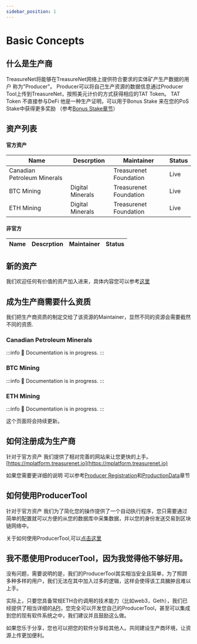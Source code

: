 ```yaml
---
sidebar_position: 1
---
```


# Basic Concepts

## 什么是生产商

TreasureNet将能够在TreasureNet网络上提供符合要求的实体矿产生产数据的用户 称为"Producer"。
Producer可以将自己生产资源的数据信息通过Producer Tool上传到TreasureNet，按照美元计价的方式获得相应的TAT Token。
TAT Token 不直接参与DeFi 他是一种生产证明，可以用于Bonus Stake 来在您的PoS Stake中获得更多奖励 （参考[Bonus Stake章节](https://)）

## 资产列表

#### 官方资产

|Name|Descrption|Maintainer|Status|
|--|--|--|--|
|Canadian Petroleum Minerals||Treasurenet Foundation|Live|
|BTC Mining|Digital Minerals|Treasurenet Foundation|Live|
|ETH Mining|Digital Minerals|Treasurenet Foundation|Live|

#### 非官方

|Name|Descrption|Maintainer|Status|
|--|--|--|--|

## 新的资产

我们欢迎任何有价值的资产加入进来，具体内容您可以参考[这里](https://)

## 成为生产商需要什么资质

我们把生产商资质的制定交给了该资源的Maintainer，显然不同的资源会需要截然不同的资质.

### Canadian Petroleum Minerals

:::info
  🚧 Documentation is in progress.
:::

### BTC Mining

:::info
  🚧 Documentation is in progress.
:::

### ETH Mining

:::info
  🚧 Documentation is in progress.
:::

这个页面将会持续更新。

## 如何注册成为生产商

针对于官方资产 我们提供了相对完善的网站来让您更快的上手。[https://mplatform.treasurenet.io](https://mplatform.treasurenet.io)

如果您需要更详细的说明 可以参考[Producer Registration](https://)和[ProductionData](htts://)章节

## 如何使用ProducerTool

针对于官方资产 我们为了简化您的操作提供了一个自动执行程序，您只需要通过简单的配置就可以方便的从您的数据库中采集数据，并以您的身份发送交易到区块链网络中。

关于如何使用ProducerTool,可以[点击这里](https://)

## 我不愿使用ProducerTool，因为我觉得他不够好用。

没有问题，需要说明的是，我们的ProducerTool其实相当安全且简单，为了照顾多种多样的用户，我们无法在其中加入过多的逻辑，这样会使得该工具臃肿且难以上手。

实际上，只要您具备常规ETH合约调用的技术能力（比如web3，Geth），我们已经提供了相当详细的[API](https://)，您完全可以开发您自己的ProducerTool，甚至可以集成到您的现有软件系统之中，我们建议并且鼓励这么做。

如果您乐于分享，您也可以把您的软件分享给其他人。共同建设生产商环境，让资源上传更加便利。

